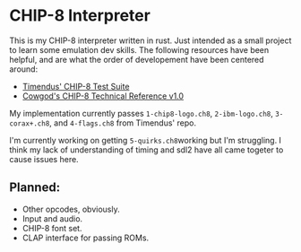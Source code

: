 # CHIP-8 Interpreter
This is my CHIP-8 interpreter written in rust. Just intended as a small project to learn some emulation dev skills. The following resources have been helpful, and are what the order of developement have been centered around:

+ [Timendus' CHIP-8 Test Suite](https://github.com/Timendus/chip8-test-suite)
+ [Cowgod's CHIP-8 Technical Reference v1.0](http://devernay.free.fr/hacks/chip8/C8TECH10.HTM)

My implementation currently passes `1-chip8-logo.ch8`, `2-ibm-logo.ch8`, `3-corax+.ch8`, and `4-flags.ch8` from Timendus' repo.

I'm currently working on getting `5-quirks.ch8`working but I'm struggling. I think my lack of understanding of timing and sdl2 have all came togeter to cause issues here.

## Planned:
+ Other opcodes, obviously.
+ Input and audio.
+ CHIP-8 font set.
+ CLAP interface for passing ROMs.
